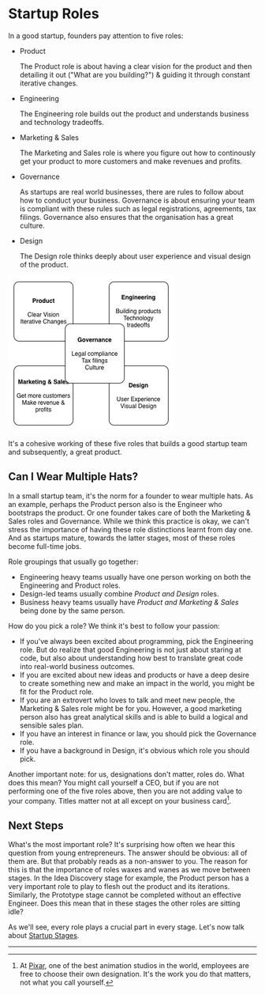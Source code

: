 # Startup Roles

In a good startup, founders pay attention to five roles:

* Product

  The Product role is about having a clear vision for the product and then detailing it out ("What are you building?") & guiding it through constant iterative changes.

* Engineering

  The Engineering role builds out the product and understands business and technology tradeoffs.

* Marketing & Sales

  The Marketing and Sales role is where you figure out how to continously get your product to more customers and make revenues and profits.

* Governance

  As startups are real world businesses, there are rules to follow about how to conduct your business. Governance is about ensuring your team is compliant with these rules such as legal registrations, agreements, tax filings. Governance also ensures that the organisation has a great culture.

* Design

  The Design role thinks deeply about user experience and visual design of the product.
  
  
![Illustration of the five roles](images/roles1.png)

It's a cohesive working of these five roles that builds a good startup team and subsequently, a great product.

## Can I Wear Multiple Hats?

In a small startup team, it's the norm for a founder to wear multiple hats. As an example, perhaps the Product person also is the Engineer who bootstraps the product. Or one founder takes care of both the Marketing & Sales roles and Governance. While we think this practice is okay, we can't stress the importance of having these role distinctions learnt from day one. And as startups mature, towards the latter stages, most of these roles become full-time jobs.

Role groupings that usually go together:

* Engineering heavy teams usually have one person working on both the Engineering and Product roles.
* Design-led teams usually combine *Product and Design* roles.
* Business heavy teams usually have *Product and Marketing & Sales* being done by the same person.

How do you pick a role? We think it's best to follow your passion:

* If you've always been excited about programming, pick the Engineering role. But do realize that good Engineering is not just about staring at code, but also about understanding how best to translate great code into real-world business outcomes.
* If you are excited about new ideas and products or have a deep desire to create something new and make an impact in the world, you might be fit for the Product role.
* If you are an extrovert who loves to talk and meet new people, the Marketing & Sales role might be for you. However, a good marketing person also has great analytical skills and is able to build a logical and sensible sales plan.
* If you have an interest in finance or law, you should pick the Governance role.
* If you have a background in Design, it's obvious which role you should pick.

Another important note: for us, designations don't matter, roles do. What does this mean? You might call yourself a CEO, but if you are not performing one of the five roles above, then you are not adding value to your company. Titles matter not at all except on your business card[^1].

## Next Steps

What's the most important role? It's surprising how often we hear this question from young entrepreneurs. The answer should be obvious: all of them are. But that probably reads as a non-answer to you. The reason for this is that the importance of roles waxes and wanes as we move between stages. In the Idea Discovery stage for example, the Product person has a very important role to play to flesh out the product and its iterations. Similarly, the Prototype stage cannot be completed without an effective Engineer. Does this mean that in these stages the other roles are sitting idle?

As we'll see, every role plays a crucial part in every stage. Let's now talk about [Startup Stages](5-startup-stages.md).

---
[^1]: At [Pixar](http://pixar.com/), one of the best animation studios in the world, employees are free to choose their own designation. It's the work you do that matters, not what you call yourself.
